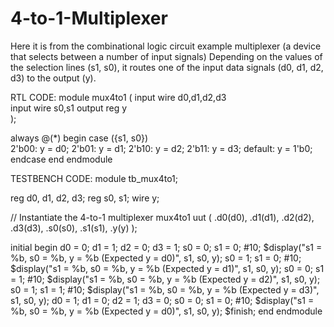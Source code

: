 # 4-to-1-Multiplexer

Here it is from the combinational logic circuit example multiplexer (a device that selects between a number of input signals)  Depending on the values of the selection lines (s1, s0), it routes one of the input data signals (d0, d1, d2, d3) to the output (y).

RTL CODE:
module mux4to1 (
    input wire d0,d1,d2,d3   
    input wire s0,s1 
    output reg y    
);

always @(*) begin
    case ({s1, s0})  
        2'b00: y = d0;
        2'b01: y = d1;
        2'b10: y = d2;
        2'b11: y = d3;
        default: y = 1'b0;  
    endcase
end
endmodule

TESTBENCH CODE:
module tb_mux4to1;

reg d0, d1, d2, d3;
reg s0, s1;
wire y;

// Instantiate the 4-to-1 multiplexer
mux4to1 uut (
    .d0(d0),
    .d1(d1),
    .d2(d2),
    .d3(d3),
    .s0(s0),
    .s1(s1),
    .y(y)
);


initial 
  begin
    d0 = 0; d1 = 1; d2 = 0; d3 = 1;
    s0 = 0; s1 = 0;
    #10; 
    $display("s1 = %b, s0 = %b, y = %b (Expected y = d0)", s1, s0, y);
    s0 = 1; s1 = 0;
    #10;
    $display("s1 = %b, s0 = %b, y = %b (Expected y = d1)", s1, s0, y);
    s0 = 0; s1 = 1;
    #10;
    $display("s1 = %b, s0 = %b, y = %b (Expected y = d2)", s1, s0, y);
    s0 = 1; s1 = 1;
    #10;
    $display("s1 = %b, s0 = %b, y = %b (Expected y = d3)", s1, s0, y);
    d0 = 1; d1 = 0; d2 = 1; d3 = 0;
    s0 = 0; s1 = 0;
    #10;
    $display("s1 = %b, s0 = %b, y = %b (Expected y = d0)", s1, s0, y); 
    $finish;
  end
endmodule
